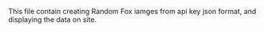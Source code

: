 This file contain creating Random Fox iamges from api key json format, and displaying the data on site.
